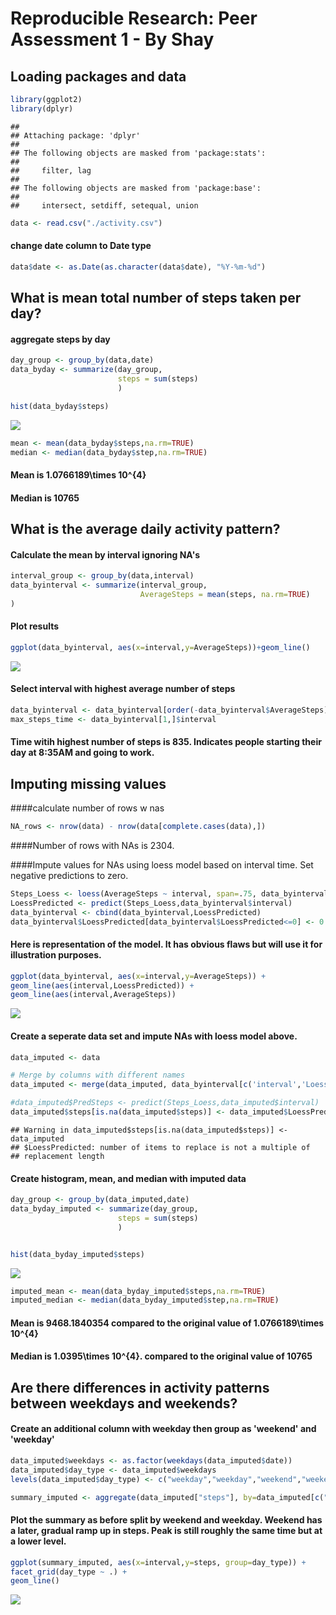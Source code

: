 # Reproducible Research: Peer Assessment 1 - By Shay


## Loading packages and data 

```r
library(ggplot2)
library(dplyr)
```

```
## 
## Attaching package: 'dplyr'
## 
## The following objects are masked from 'package:stats':
## 
##     filter, lag
## 
## The following objects are masked from 'package:base':
## 
##     intersect, setdiff, setequal, union
```

```r
data <- read.csv("./activity.csv")
```

#### change date column to Date type 

```r
data$date <- as.Date(as.character(data$date), "%Y-%m-%d")
```

## What is mean total number of steps taken per day?

#### aggregate steps by day


```r
day_group <- group_by(data,date)
data_byday <- summarize(day_group,
                        steps = sum(steps)
                        )
```

```r
hist(data_byday$steps)
```

![](PA1_template_files/figure-html/unnamed-chunk-3-1.png) 

```r
mean <- mean(data_byday$steps,na.rm=TRUE)
median <- median(data_byday$step,na.rm=TRUE)
```

#### Mean is 1.0766189\times 10^{4}
#### Median is 10765

## What is the average daily activity pattern?

#### Calculate the mean by interval ignoring NA's

```r
interval_group <- group_by(data,interval)
data_byinterval <- summarize(interval_group,
                             AverageSteps = mean(steps, na.rm=TRUE)
)
```
                                                          
#### Plot results

```r
ggplot(data_byinterval, aes(x=interval,y=AverageSteps))+geom_line()
```

![](PA1_template_files/figure-html/unnamed-chunk-5-1.png) 

#### Select interval with highest average number of steps

```r
data_byinterval <- data_byinterval[order(-data_byinterval$AverageSteps),]
max_steps_time <- data_byinterval[1,]$interval
```
#### Time witih highest number of steps is 835. Indicates people starting their day at 8:35AM and going to work.

## Imputing missing values

####calculate number of rows w nas


```r
NA_rows <- nrow(data) - nrow(data[complete.cases(data),]) 
```
####Number of rows with NAs is 2304.

####Impute values for NAs using loess model based on interval time. Set negative predictions to zero.

```r
Steps_Loess <- loess(AverageSteps ~ interval, span=.75, data_byinterval)
LoessPredicted <- predict(Steps_Loess,data_byinterval$interval)
data_byinterval <- cbind(data_byinterval,LoessPredicted)
data_byinterval$LoessPredicted[data_byinterval$LoessPredicted<=0] <- 0 
```

#### Here is representation of the model. It has obvious flaws but will use it for illustration purposes.

```r
ggplot(data_byinterval, aes(x=interval,y=AverageSteps)) + 
geom_line(aes(interval,LoessPredicted)) +
geom_line(aes(interval,AverageSteps))
```

![](PA1_template_files/figure-html/unnamed-chunk-9-1.png) 

#### Create a seperate data set and impute NAs with loess model above.

```r
data_imputed <- data

# Merge by columns with different names
data_imputed <- merge(data_imputed, data_byinterval[c('interval','LoessPredicted')], by.x = "interval", by.y = "interval")

#data_imputed$PredSteps <- predict(Steps_Loess,data_imputed$interval)
data_imputed$steps[is.na(data_imputed$steps)] <- data_imputed$LoessPredicted
```

```
## Warning in data_imputed$steps[is.na(data_imputed$steps)] <- data_imputed
## $LoessPredicted: number of items to replace is not a multiple of
## replacement length
```

#### Create histogram, mean, and median with imputed data

```r
day_group <- group_by(data_imputed,date)
data_byday_imputed <- summarize(day_group,
                        steps = sum(steps)
                        )


hist(data_byday_imputed$steps)
```

![](PA1_template_files/figure-html/unnamed-chunk-11-1.png) 

```r
imputed_mean <- mean(data_byday_imputed$steps,na.rm=TRUE)
imputed_median <- median(data_byday_imputed$step,na.rm=TRUE)
```

#### Mean is 9468.1840354 compared to the original value of 1.0766189\times 10^{4}
#### Median is 1.0395\times 10^{4}. compared to the original value of 10765

## Are there differences in activity patterns between weekdays and weekends?


#### Create an additional column with weekday then group as 'weekend' and 'weekday'

```r
data_imputed$weekdays <- as.factor(weekdays(data_imputed$date))
data_imputed$day_type <- data_imputed$weekdays
levels(data_imputed$day_type) <- c("weekday","weekday","weekend","weekend","weekday","weekday","weekday")

summary_imputed <- aggregate(data_imputed["steps"], by=data_imputed[c("day_type","interval")], FUN=mean)
```


#### Plot the summary as before split by weekend and weekday. Weekend has a later, gradual ramp up in steps. Peak is still roughly the same time but at a lower level.

```r
ggplot(summary_imputed, aes(x=interval,y=steps, group=day_type)) +
facet_grid(day_type ~ .) +
geom_line() 
```

![](PA1_template_files/figure-html/unnamed-chunk-13-1.png) 


